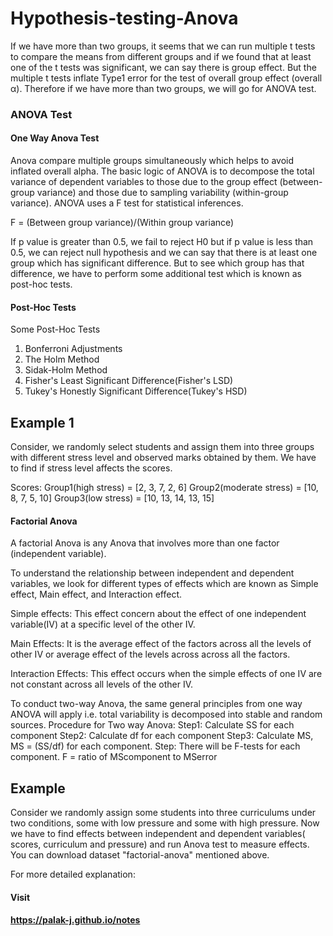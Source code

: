 # Hypothesis-testing-Anova

If we have more than two groups, it seems that we can run multiple t tests to compare the means from different groups and if we found that at least one of the t tests was significant, we can say there is group effect. But the multiple t tests inflate Type1 error for the test of overall group effect (overall α).
Therefore if we have more than two groups, we will go for ANOVA test.

### ANOVA Test 
#### One Way Anova Test
Anova compare multiple groups simultaneously which helps to avoid inflated overall alpha. The basic logic of ANOVA is to decompose the total variance of dependent variables to those due to the group effect (between-group variance) and those due to sampling variability (within-group variance).
ANOVA uses a F test for statistical inferences.

F =  (Between group variance)/(Within group variance)    

If p value is greater than 0.5, we fail to reject H0 but if p value is less than 0.5, we can reject null hypothesis and we can say that there is at least one group which has significant difference. 
But to see which group has that difference, we have to perform some additional test which is known as post-hoc tests.

#### Post-Hoc Tests
Some Post-Hoc Tests
1) Bonferroni Adjustments
2) The Holm Method
3) Sidak-Holm Method
4) Fisher's Least Significant Difference(Fisher's LSD)
5) Tukey's Honestly Significant Difference(Tukey's HSD)


## Example 1
Consider, we randomly select students and assign them into three groups with different stress level and observed marks obtained by them. We have to find if stress level affects the scores.

Scores:
Group1(high stress) = [2, 3, 7,	2, 6]
Group2(moderate stress)	= [10,	8,	7,	5,	10]
Group3(low stress)	= [10,	13,	14,	13,	15]


#### Factorial Anova
A factorial Anova is any Anova that involves more than one factor (independent variable). 

To understand the relationship between independent and dependent variables, we look for different types of effects which are known as Simple effect, Main effect, and Interaction effect.

Simple effects:
This effect concern about the effect of one independent variable(IV) at a specific level of the other IV. 

Main Effects:
It is the average effect of the factors across all the levels of other IV or average effect of the levels across across all the factors.

Interaction Effects:
This effect occurs when the simple effects of one IV are not constant across all levels of the other IV.  


To conduct two-way Anova, the same general principles from one way ANOVA will apply i.e. total variability is decomposed into stable and random sources. 
Procedure for Two way Anova:
Step1: Calculate SS for each component
Step2: Calculate df for each component
Step3: Calculate MS, 
	MS = (SS/df) for each component.
Step: There will be F-tests for each component.
 	F = ratio of MScomponent to MSerror 


## Example 
Consider we randomly assign some students into three curriculums under two conditions, some with low pressure and some with high pressure. Now we have to find effects between independent and dependent variables( scores, curriculum and pressure) and run Anova test to measure effects.
You can download dataset "factorial-anova" mentioned above.




For more detailed explanation:
#### Visit
#### https://palak-j.github.io/notes
